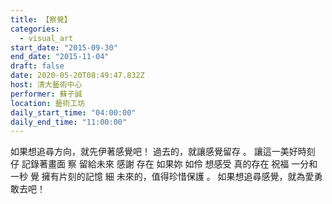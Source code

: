 ```yaml
---
title: 【察覺】
categories:
  - visual_art
start_date: "2015-09-30"
end_date: "2015-11-04"
draft: false
date: 2020-05-20T08:49:47.832Z
host: 清大藝術中心
performer: 蘇子誠
location: 藝術工坊
daily_start_time: "04:00:00"
daily_end_time: "11:00:00"
---
```


如果想追尋方向，就先伊著感覺吧！ 過去的，就讓感覺留存 。 讓這一美好時刻 仔 記錄著畫面 察 留給未來 感謝 存在 如果妳 如伶 想感受 真的存在 祝福 一分和一秒 覺 擁有片刻的記憶 細 未來的，值得珍惜保護 。 如果想追尋感覺，就為愛勇敢去吧！